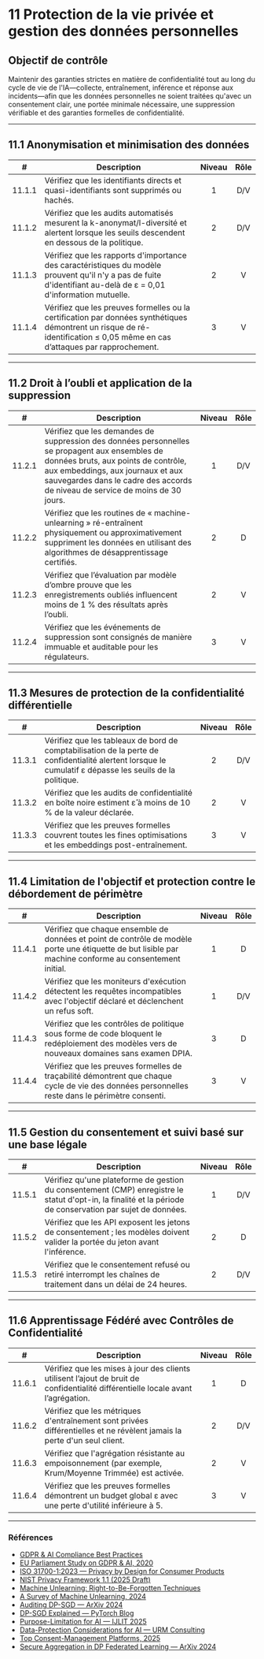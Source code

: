 # 11 Protection de la vie privée et gestion des données personnelles

## Objectif de contrôle

Maintenir des garanties strictes en matière de confidentialité tout au long du cycle de vie de l'IA—collecte, entraînement, inférence et réponse aux incidents—afin que les données personnelles ne soient traitées qu'avec un consentement clair, une portée minimale nécessaire, une suppression vérifiable et des garanties formelles de confidentialité.

---

## 11.1 Anonymisation et minimisation des données

|   #    | Description                                                                                                                                                                | Niveau | Rôle |
| :----: | -------------------------------------------------------------------------------------------------------------------------------------------------------------------------- | :----: | :--: |
| 11.1.1 | Vérifiez que les identifiants directs et quasi-identifiants sont supprimés ou hachés.                                                                                      |   1    | D/V  |
| 11.1.2 | Vérifiez que les audits automatisés mesurent la k-anonymat/l-diversité et alertent lorsque les seuils descendent en dessous de la politique.                               |   2    | D/V  |
| 11.1.3 | Vérifiez que les rapports d'importance des caractéristiques du modèle prouvent qu'il n'y a pas de fuite d'identifiant au-delà de ε = 0,01 d'information mutuelle.          |   2    |  V   |
| 11.1.4 | Vérifiez que les preuves formelles ou la certification par données synthétiques démontrent un risque de ré-identification ≤ 0,05 même en cas d’attaques par rapprochement. |   3    |  V   |

---

## 11.2 Droit à l’oubli et application de la suppression

|   #    | Description                                                                                                                                                                                                                                                 | Niveau | Rôle |
| :----: | ----------------------------------------------------------------------------------------------------------------------------------------------------------------------------------------------------------------------------------------------------------- | :----: | :--: |
| 11.2.1 | Vérifiez que les demandes de suppression des données personnelles se propagent aux ensembles de données bruts, aux points de contrôle, aux embeddings, aux journaux et aux sauvegardes dans le cadre des accords de niveau de service de moins de 30 jours. |   1    | D/V  |
| 11.2.2 | Vérifiez que les routines de « machine-unlearning » ré-entraînent physiquement ou approximativement suppriment les données en utilisant des algorithmes de désapprentissage certifiés.                                                                      |   2    |  D   |
| 11.2.3 | Vérifiez que l’évaluation par modèle d’ombre prouve que les enregistrements oubliés influencent moins de 1 % des résultats après l’oubli.                                                                                                                   |   2    |  V   |
| 11.2.4 | Vérifiez que les événements de suppression sont consignés de manière immuable et auditable pour les régulateurs.                                                                                                                                            |   3    |  V   |

---

## 11.3 Mesures de protection de la confidentialité différentielle

|   #    | Description                                                                                                                                              | Niveau | Rôle |
| :----: | -------------------------------------------------------------------------------------------------------------------------------------------------------- | :----: | :--: |
| 11.3.1 | Vérifiez que les tableaux de bord de comptabilisation de la perte de confidentialité alertent lorsque le cumulatif ε dépasse les seuils de la politique. |   2    | D/V  |
| 11.3.2 | Vérifiez que les audits de confidentialité en boîte noire estiment ε̂ à moins de 10 % de la valeur déclarée.                                             |   2    |  V   |
| 11.3.3 | Vérifiez que les preuves formelles couvrent toutes les fines optimisations et les embeddings post-entraînement.                                          |   3    |  V   |

---

## 11.4 Limitation de l'objectif et protection contre le débordement de périmètre

|   #    | Description                                                                                                                                             | Niveau | Rôle |
| :----: | ------------------------------------------------------------------------------------------------------------------------------------------------------- | :----: | :--: |
| 11.4.1 | Vérifiez que chaque ensemble de données et point de contrôle de modèle porte une étiquette de but lisible par machine conforme au consentement initial. |   1    |  D   |
| 11.4.2 | Vérifiez que les moniteurs d'exécution détectent les requêtes incompatibles avec l'objectif déclaré et déclenchent un refus soft.                       |   1    | D/V  |
| 11.4.3 | Vérifiez que les contrôles de politique sous forme de code bloquent le redéploiement des modèles vers de nouveaux domaines sans examen DPIA.            |   3    |  D   |
| 11.4.4 | Vérifiez que les preuves formelles de traçabilité démontrent que chaque cycle de vie des données personnelles reste dans le périmètre consenti.         |   3    |  V   |

---

## 11.5 Gestion du consentement et suivi basé sur une base légale

|   #    | Description                                                                                                                                                | Niveau | Rôle |
| :----: | ---------------------------------------------------------------------------------------------------------------------------------------------------------- | :----: | :--: |
| 11.5.1 | Vérifiez qu'une plateforme de gestion du consentement (CMP) enregistre le statut d'opt-in, la finalité et la période de conservation par sujet de données. |   1    | D/V  |
| 11.5.2 | Vérifiez que les API exposent les jetons de consentement ; les modèles doivent valider la portée du jeton avant l'inférence.                               |   2    |  D   |
| 11.5.3 | Vérifiez que le consentement refusé ou retiré interrompt les chaînes de traitement dans un délai de 24 heures.                                             |   2    | D/V  |

---

## 11.6 Apprentissage Fédéré avec Contrôles de Confidentialité

|   #    | Description                                                                                                                       | Niveau | Rôle |
| :----: | --------------------------------------------------------------------------------------------------------------------------------- | :----: | :--: |
| 11.6.1 | Vérifiez que les mises à jour des clients utilisent l’ajout de bruit de confidentialité différentielle locale avant l’agrégation. |   1    |  D   |
| 11.6.2 | Vérifiez que les métriques d'entraînement sont privées différentielles et ne révèlent jamais la perte d'un seul client.           |   2    | D/V  |
| 11.6.3 | Vérifiez que l'agrégation résistante au empoisonnement (par exemple, Krum/Moyenne Trimmée) est activée.                           |   2    |  V   |
| 11.6.4 | Vérifiez que les preuves formelles démontrent un budget global ε avec une perte d'utilité inférieure à 5.                         |   3    |  V   |

---

### Références

* [GDPR & AI Compliance Best Practices](https://www.exabeam.com/explainers/gdpr-compliance/the-intersection-of-gdpr-and-ai-and-6-compliance-best-practices/)
* [EU Parliament Study on GDPR & AI, 2020](https://www.europarl.europa.eu/RegData/etudes/STUD/2020/641530/EPRS_STU%282020%29641530_EN.pdf)
* [ISO 31700-1:2023 — Privacy by Design for Consumer Products](https://www.iso.org/standard/84977.html)
* [NIST Privacy Framework 1.1 (2025 Draft)](https://www.nist.gov/privacy-framework)
* [Machine Unlearning: Right-to-Be-Forgotten Techniques](https://www.kaggle.com/code/tamlhp/machine-unlearning-the-right-to-be-forgotten)
* [A Survey of Machine Unlearning, 2024](https://arxiv.org/html/2209.02299v6)
* [Auditing DP-SGD — ArXiv 2024](https://arxiv.org/html/2405.14106v4)
* [DP-SGD Explained — PyTorch Blog](https://medium.com/pytorch/differential-privacy-series-part-1-dp-sgd-algorithm-explained-12512c3959a3)
* [Purpose-Limitation for AI — IJLIT 2025](https://academic.oup.com/ijlit/article/doi/10.1093/ijlit/eaaf003/8121663)
* [Data-Protection Considerations for AI — URM Consulting](https://www.urmconsulting.com/blog/data-protection-considerations-for-artificial-intelligence-ai)
* [Top Consent-Management Platforms, 2025](https://www.enzuzo.com/blog/best-consent-management-platforms)
* [Secure Aggregation in DP Federated Learning — ArXiv 2024](https://arxiv.org/abs/2407.19286)

